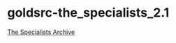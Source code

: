 # goldsrc-the_specialists_2.1
[The Specialists Archive](https://github.com/orgs/The-Specialists-Archive/)
